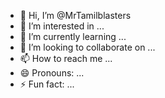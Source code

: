 - 👋 Hi, I’m @MrTamilblasters
- 👀 I’m interested in ...
- 🌱 I’m currently learning ...
- 💞️ I’m looking to collaborate on ...
- 📫 How to reach me ...
- 😄 Pronouns: ...
- ⚡ Fun fact: ...

<!---
MrTamilblasters/MrTamilblasters is a ✨ special ✨ repository because its `README.md` (this file) appears on your GitHub profile.
You can click the Preview link to take a look at your changes.
--->
